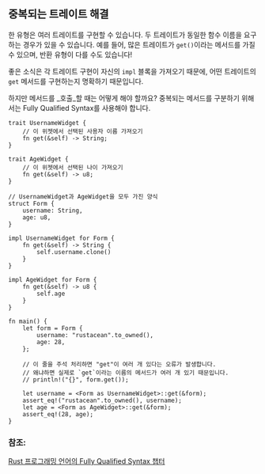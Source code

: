 ## 중복되는 트레이트 해결

한 유형은 여러 트레이트를 구현할 수 있습니다. 두 트레이트가 동일한 함수 이름을 요구하는 경우가 있을 수 있습니다. 예를 들어, 많은 트레이트가 `get()`이라는 메서드를 가질 수 있으며, 반환 유형이 다를 수도 있습니다!

좋은 소식은 각 트레이트 구현이 자신의 `impl` 블록을 가져오기 때문에, 어떤 트레이트의 `get` 메서드를 구현하는지 명확하기 때문입니다.

하지만 메서드를 _호출_할 때는 어떻게 해야 할까요? 중복되는 메서드를 구분하기 위해서는 Fully Qualified Syntax를 사용해야 합니다.

```rust,editable
trait UsernameWidget {
    // 이 위젯에서 선택된 사용자 이름 가져오기
    fn get(&self) -> String;
}

trait AgeWidget {
    // 이 위젯에서 선택된 나이 가져오기
    fn get(&self) -> u8;
}

// UsernameWidget과 AgeWidget을 모두 가진 양식
struct Form {
    username: String,
    age: u8,
}

impl UsernameWidget for Form {
    fn get(&self) -> String {
        self.username.clone()
    }
}

impl AgeWidget for Form {
    fn get(&self) -> u8 {
        self.age
    }
}

fn main() {
    let form = Form {
        username: "rustacean".to_owned(),
        age: 28,
    };

    // 이 줄을 주석 처리하면 "get"이 여러 개 있다는 오류가 발생합니다.
    // 왜냐하면 실제로 `get`이라는 이름의 메서드가 여러 개 있기 때문입니다.
    // println!("{}", form.get());

    let username = <Form as UsernameWidget>::get(&form);
    assert_eq!("rustacean".to_owned(), username);
    let age = <Form as AgeWidget>::get(&form);
    assert_eq!(28, age);
}
```

### 참조:

[Rust 프로그래밍 언어의 Fully Qualified Syntax 챕터][trpl_fqsyntax]

[trpl_fqsyntax]: https://doc.rust-lang.org/book/ch19-03-advanced-traits.html#fully-qualified-syntax-for-disambiguation-calling-methods-with-the-same-name
